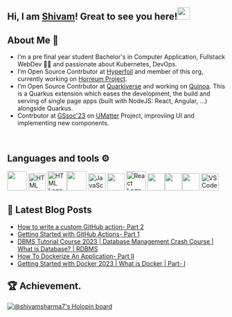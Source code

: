 
 ## Hi, I am [Shivam](https://bio.link/shivams)! Great to see you here!<img src="https://github.com/TheDudeThatCode/TheDudeThatCode/blob/master/Assets/Hi.gif" width="29"> 
 
 ## About Me 🚀
* I’m a pre final year student Bachelor's in Computer Application, Fullstack WebDev 🧑‍💻 and passionate about Kubernetes, DevOps. 
* I’m Open Source Contrbutor at [Hyperfoil](https://github.com/Hyperfoil) and member of this org, currently working on [Horreum Project](https://github.com/Hyperfoil/Horreum).
* I’m Open Source Contrbutor at [Quarkiverse](https://github.com/quarkiverse) and working on [Quinoa](https://github.com/quarkiverse/quarkus-quinoa). This is a Quarkus extension which eases the development, the build and serving of single page apps (built with NodeJS: React, Angular, …) alongside Quarkus. 
* Contrbutor at [GSsoc'23](https://gssoc.girlscript.tech/) on [UMatter](https://github.com/MonalikaPatnaik/UMatter) Project, improviing UI and implementing new components.

<!-- <br>

<div>
  <a href="https://twitter.com/shivamstwt1" target="_blank"><img alt="Twitter" title="Twitter" src="https://img.shields.io/badge/-Twitter-1DA1F2?style=for-the-badge&logo=twitter&logoColor=white" height="25"/>
</a> <a href="https://www.linkedin.com/in/meshivamsharma/" target="_blank"><img alt="LinkedIn" title="LinkedIn" src="https://img.shields.io/badge/LinkedIn-%230077B5.svg?&style=for-the-badge&logo=linkedin&logoColor=white" height="25"//>
 <a href="https://shivam-sharma.hashnode.dev"><img src="https://img.shields.io/badge/Hashnode-2962FF?style=for-the-badge&logo=hashnode&logoColor=white" height="25"/></a></div> -->

 <!-- ![Black and Pink Animated Glitch Gaming Facebook Cover (1640 × 500 px) (YouTube Banner) (2048 × 1152 px) (2560 × 1440 px) (Facebook Cover) (1660 × 576 px) (2560 × 1440 px) (LinkedIn Banner)](https://user-images.githubusercontent.com/91419219/189389642-cca6b477-a8d2-48c2-b757-eb415d271924.jpg)-->
 
<br>

<!--  ![visitors](https://visitor-badge.laobi.icu/badge?page_id=shivam-sharma7.shivam-sharma7) -->
  
  
## Languages and tools ⚙️
 
<p>
  <img src="https://www.vectorlogo.zone/logos/java/java-icon.svg" width="45" height="45"/> <img src="https://github.com/get-icon/geticon/blob/master/icons/quarkus-icon.svg" alt="HTML Logo" width="40" height="40"/> <img src="https://www.svgrepo.com/show/303205/html-5-logo.svg" alt="HTML Logo" width="45" height="45"/><img src="https://www.vectorlogo.zone/logos/w3_css/w3_css-official.svg" width="45" height="45"/> <img src="https://cdn.worldvectorlogo.com/logos/logo-javascript.svg" alt="JavaScript Logo" width="40" height="40"/> <img src="https://www.vectorlogo.zone/logos/typescriptlang/typescriptlang-icon.svg" width="40" height= "40" /> <img src="https://cdn.worldvectorlogo.com/logos/react-2.svg" alt="React Logo" width="45" height="45"/> <img src="https://www.vectorlogo.zone/logos/nodejs/nodejs-icon.svg" width="40" height="40"/><img src="https://www.vectorlogo.zone/logos/mongodb/mongodb-icon.svg" width="40" height="40" /><img src="https://www.vectorlogo.zone/logos/netlify/netlify-icon.svg" width="40" height="40"/> <img src="https://cdn.worldvectorlogo.com/logos/visual-studio-code-1.svg" alt="VSCode Logo" width="40" height="40"/>    
</p>


## 📕 Latest Blog Posts

<!-- BLOG-POST-LIST:START -->
- [How to write a custom GitHub action- Part 2](https://shivam-sharma.hashnode.dev/how-to-write-a-custom-github-action-part-2)
- [Getting Started with GitHub Actions- Part 1](https://shivam-sharma.hashnode.dev/getting-started-with-github-actions-part-1)
- [DBMS  Tutorial Course  2023 | Database Management Crash Course | What is Database? | RDBMS](https://shivam-sharma.hashnode.dev/dbms-tutorial-course-2023-database-management-crash-course-what-is-database-rdbms)
- [How To Dockerize An Application- Part II](https://shivam-sharma.hashnode.dev/how-to-dockerize-an-application-part-ii)
- [Getting Started with Docker 2023 | What is Docker | Part- I](https://shivam-sharma.hashnode.dev/getting-started-with-docker-2023-what-is-docker-part-i)
<!-- BLOG-POST-LIST:END -->

 
## 🏆 Achievement.
[![@shivamsharma7's Holopin board](https://holopin.me/shivamsharma7)](https://holopin.io/@shivamsharma7)
